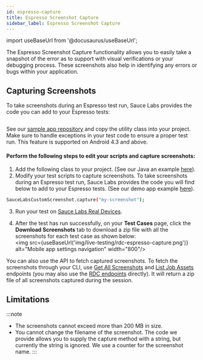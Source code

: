 ```yaml
---
id: espresso-capture
title: Espresso Screenshot Capture
sidebar_label: Espresso Screenshot Capture
---
```

import useBaseUrl from '@docusaurus/useBaseUrl';

The Espresso Screenshot Capture functionality allows you to easily take a snapshot of the error as to support with visual verifications or your debugging process. These screenshots also help in identifying any errors or bugs within your application.


## Capturing Screenshots

To take screenshots during an Espresso test run, Sauce Labs provides the code you can add to your Espresso tests:

```bash
```

See our [sample app repository](https://github.com/saucelabs/my-demo-app-android/blob/1d2d85aad21bc76878d6aa4d77aefd889b59d3c9/app/src/androidTest/java/com/saucelabs/mydemoapp/android/screenshot/SauceLabsCustomScreenshot.java) and copy the utility class into your project. Make sure to handle exceptions in your test code to ensure a proper test run. This feature is supported on Android 4.3 and above.

#### Perform the following steps to edit your scripts and capture screenshots:

1. Add the following class to your project. (See our Java an example [here](https://github.com/saucelabs/my-demo-app-android/blob/2daaab68f6b75dcd78533dda7ac1715eec070f99/app/src/androidTest/java/com/saucelabs/mydemoapp/android/screenshot/SauceLabsCustomScreenshot.java)).
2. Modify your test scripts to capture screenshots. To take screenshots during an Espresso test run, Sauce Labs provides the code you will find below to add to your Espresso tests. (See our demo app example [here](https://github.com/saucelabs/my-demo-app-android/blob/2daaab68f6b75dcd78533dda7ac1715eec070f99/app/src/androidTest/java/com/saucelabs/mydemoapp/android/view/activities/LoginTest.java)).
   
```bash
SauceLabsCustomScreenshot.capture("my-screenshot");
```

3.  Run your test on [Sauce Labs Real Devices](https://docs.saucelabs.com/mobile-apps/automated-testing/).

4. After the test has run successfully, on your **Test Cases** page, click the **Download Screenshots** tab to download a zip file with all the screenshots for each test case as shown below:
<br/><img src={useBaseUrl('img/live-testing/rdc-espresso-capture.png')} alt="Mobile app settings navigation" width="800"/>
   


You can also use the API to fetch captured screenshots. To fetch the screenshots through your CLI, use [Get All Screenshots](https://docs.saucelabs.com/dev/api/jobs/#get-all-screenshots) and [List Job Assets](https://docs.saucelabs.com/dev/api/jobs/#list-job-assets) endpoints (you may also use the [RDC endpoints](https://docs.saucelabs.com/dev/api/rdc/#get-a-specific-real-device-job) directly). It will return a zip file of all screenshots captured during the session.
   

## Limitations

:::note 
* The screenshots cannot exceed more than 200 MB in size.
* You cannot change the filename of the screenshot. The code we provide allows you to supply the capture method with a string, but currently the string is ignored. We use a counter for the screenshot name. 
:::
